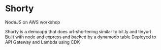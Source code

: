 # Shorty

NodeJS on AWS workshop

Shorty is a demoapp that does url-shortening similar to bit.ly and tinyurl
Built with node and express and backed by a dynamodb table
Deployed to API Gateway and Lambda using CDK